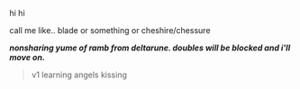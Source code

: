 hi hi

call me like.. blade or something or cheshire/chessure

***nonsharing yume of ramb from deltarune. doubles will be blocked and i'll move on.***


>v1 learning
>angels kissing
